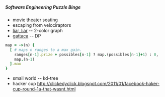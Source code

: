 ##### Software Engineering Puzzle Binge

* movie theater seating
* escaping from velociraptors
* [liar, liar](http://www.kelvinjiang.com/2010/09/facebook-puzzles-and-liar-liar.html) -- 2-color graph
* [gattaca](http://www.kelvinjiang.com/2010/10/facebook-puzzles-gattaca.html) -- DP

```ruby
map = ->(n) { 
  [ # maps n ranges to a max gain.
    ranges[n-1].prize + possibles[n-1] ? map.(possibles[n-1]+1) : 0, 
    map.(n-1)
  ].max
}
```
* small world -- kd-tree
* hacker cup http://clickedyclick.blogspot.com/2011/01/facebook-haker-cup-round-1a-that-wasnt.html